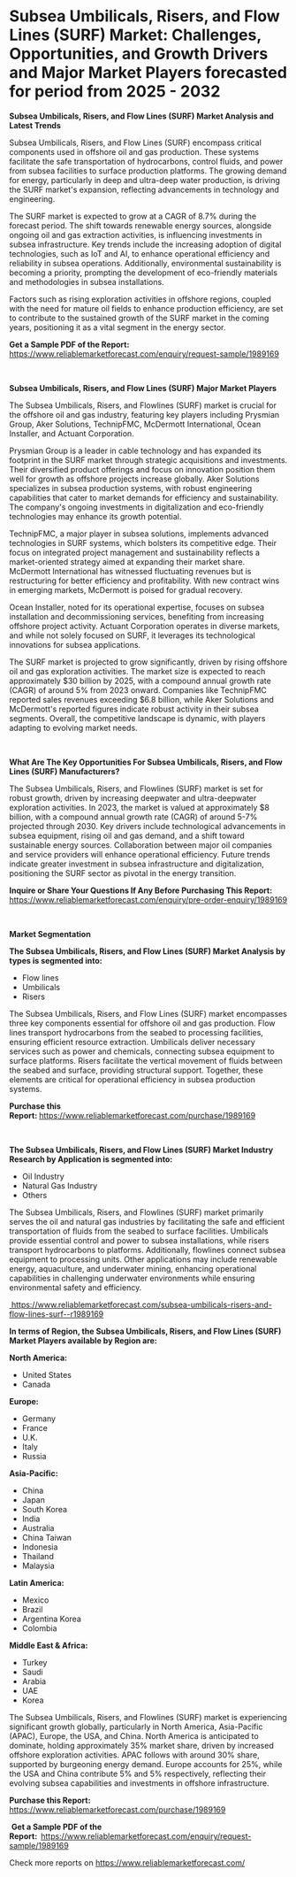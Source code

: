<p><h1>Subsea Umbilicals, Risers, and Flow Lines (SURF) Market: Challenges, Opportunities, and Growth Drivers and Major Market Players forecasted for period from 2025 - 2032</h1></p><p><strong>Subsea Umbilicals, Risers, and Flow Lines (SURF) Market Analysis and Latest Trends</strong></p>
<p><p>Subsea Umbilicals, Risers, and Flow Lines (SURF) encompass critical components used in offshore oil and gas production. These systems facilitate the safe transportation of hydrocarbons, control fluids, and power from subsea facilities to surface production platforms. The growing demand for energy, particularly in deep and ultra-deep water production, is driving the SURF market's expansion, reflecting advancements in technology and engineering.</p><p>The SURF market is expected to grow at a CAGR of 8.7% during the forecast period. The shift towards renewable energy sources, alongside ongoing oil and gas extraction activities, is influencing investments in subsea infrastructure. Key trends include the increasing adoption of digital technologies, such as IoT and AI, to enhance operational efficiency and reliability in subsea operations. Additionally, environmental sustainability is becoming a priority, prompting the development of eco-friendly materials and methodologies in subsea installations.</p><p>Factors such as rising exploration activities in offshore regions, coupled with the need for mature oil fields to enhance production efficiency, are set to contribute to the sustained growth of the SURF market in the coming years, positioning it as a vital segment in the energy sector.</p></p>
<p><strong>Get a Sample PDF of the Report:&nbsp;</strong> <a href="https://www.reliablemarketforecast.com/enquiry/request-sample/1989169?utm_campaign=1893&utm_medium=2&utm_source=Github&utm_content=ia&utm_term=15012025&utm_id=subsea-umbilicals-risers-and-flow-lines-surf">https://www.reliablemarketforecast.com/enquiry/request-sample/1989169</a></p>
<p>&nbsp;</p>
<p><strong>Subsea Umbilicals, Risers, and Flow Lines (SURF) Major Market Players</strong></p>
<p><p>The Subsea Umbilicals, Risers, and Flowlines (SURF) market is crucial for the offshore oil and gas industry, featuring key players including Prysmian Group, Aker Solutions, TechnipFMC, McDermott International, Ocean Installer, and Actuant Corporation. </p><p>Prysmian Group is a leader in cable technology and has expanded its footprint in the SURF market through strategic acquisitions and investments. Their diversified product offerings and focus on innovation position them well for growth as offshore projects increase globally. Aker Solutions specializes in subsea production systems, with robust engineering capabilities that cater to market demands for efficiency and sustainability. The company's ongoing investments in digitalization and eco-friendly technologies may enhance its growth potential.</p><p>TechnipFMC, a major player in subsea solutions, implements advanced technologies in SURF systems, which bolsters its competitive edge. Their focus on integrated project management and sustainability reflects a market-oriented strategy aimed at expanding their market share. McDermott International has witnessed fluctuating revenues but is restructuring for better efficiency and profitability. With new contract wins in emerging markets, McDermott is poised for gradual recovery.</p><p>Ocean Installer, noted for its operational expertise, focuses on subsea installation and decommissioning services, benefiting from increasing offshore project activity. Actuant Corporation operates in diverse markets, and while not solely focused on SURF, it leverages its technological innovations for subsea applications.</p><p>The SURF market is projected to grow significantly, driven by rising offshore oil and gas exploration activities. The market size is expected to reach approximately $30 billion by 2025, with a compound annual growth rate (CAGR) of around 5% from 2023 onward. Companies like TechnipFMC reported sales revenues exceeding $6.8 billion, while Aker Solutions and McDermott's reported figures indicate robust activity in their subsea segments. Overall, the competitive landscape is dynamic, with players adapting to evolving market needs.</p></p>
<p>&nbsp;</p>
<p><strong>What Are The Key Opportunities For Subsea Umbilicals, Risers, and Flow Lines (SURF) Manufacturers?</strong></p>
<p><p>The Subsea Umbilicals, Risers, and Flowlines (SURF) market is set for robust growth, driven by increasing deepwater and ultra-deepwater exploration activities. In 2023, the market is valued at approximately $8 billion, with a compound annual growth rate (CAGR) of around 5-7% projected through 2030. Key drivers include technological advancements in subsea equipment, rising oil and gas demand, and a shift toward sustainable energy sources. Collaboration between major oil companies and service providers will enhance operational efficiency. Future trends indicate greater investment in subsea infrastructure and digitalization, positioning the SURF sector as pivotal in the energy transition.</p></p>
<p><strong>Inquire or Share Your Questions If Any Before Purchasing This Report:</strong> <a href="https://www.reliablemarketforecast.com/enquiry/pre-order-enquiry/1989169?utm_campaign=1893&utm_medium=2&utm_source=Github&utm_content=ia&utm_term=15012025&utm_id=subsea-umbilicals-risers-and-flow-lines-surf">https://www.reliablemarketforecast.com/enquiry/pre-order-enquiry/1989169</a></p>
<p>&nbsp;</p>
<p><strong>Market Segmentation</strong></p>
<p><strong>The Subsea Umbilicals, Risers, and Flow Lines (SURF) Market Analysis by types is segmented into:</strong></p>
<p><ul><li>Flow lines</li><li>Umbilicals</li><li>Risers</li></ul></p>
<p><p>The Subsea Umbilicals, Risers, and Flow Lines (SURF) market encompasses three key components essential for offshore oil and gas production. Flow lines transport hydrocarbons from the seabed to processing facilities, ensuring efficient resource extraction. Umbilicals deliver necessary services such as power and chemicals, connecting subsea equipment to surface platforms. Risers facilitate the vertical movement of fluids between the seabed and surface, providing structural support. Together, these elements are critical for operational efficiency in subsea production systems.</p></p>
<p><strong>Purchase this Report:&nbsp;</strong><a href="https://www.reliablemarketforecast.com/purchase/1989169?utm_campaign=1893&utm_medium=2&utm_source=Github&utm_content=ia&utm_term=15012025&utm_id=subsea-umbilicals-risers-and-flow-lines-surf">https://www.reliablemarketforecast.com/purchase/1989169</a></p>
<p>&nbsp;</p>
<p><strong>The Subsea Umbilicals, Risers, and Flow Lines (SURF) Market Industry Research by Application is segmented into:</strong></p>
<p><ul><li>Oil Industry</li><li>Natural Gas Industry</li><li>Others</li></ul></p>
<p><p>The Subsea Umbilicals, Risers, and Flowlines (SURF) market primarily serves the oil and natural gas industries by facilitating the safe and efficient transportation of fluids from the seabed to surface facilities. Umbilicals provide essential control and power to subsea installations, while risers transport hydrocarbons to platforms. Additionally, flowlines connect subsea equipment to processing units. Other applications may include renewable energy, aquaculture, and underwater mining, enhancing operational capabilities in challenging underwater environments while ensuring environmental safety and efficiency.</p></p>
<p><a href="https://www.reliablemarketforecast.com/subsea-umbilicals-risers-and-flow-lines-surf--r1989169?utm_campaign=1893&utm_medium=2&utm_source=Github&utm_content=ia&utm_term=15012025&utm_id=subsea-umbilicals-risers-and-flow-lines-surf">&nbsp;https://www.reliablemarketforecast.com/subsea-umbilicals-risers-and-flow-lines-surf--r1989169</a></p>
<p><strong>In terms of Region, the Subsea Umbilicals, Risers, and Flow Lines (SURF) Market Players available by Region are:</strong></p>
<p>
    <p> <strong> North America: </strong>
        <ul>
            <li>United States</li>
            <li>Canada</li>
        </ul>
        </p> 
    <p> <strong> Europe: </strong>
        <ul>
            <li>Germany</li>
            <li>France</li>
            <li>U.K.</li>
            <li>Italy</li>
            <li>Russia</li>
        </ul>
        </p> 
    <p> <strong> Asia-Pacific: </strong>
        <ul>
            <li>China</li>
            <li>Japan</li>
            <li>South Korea</li>
            <li>India</li>
            <li>Australia</li>
            <li>China Taiwan</li>
            <li>Indonesia</li>
            <li>Thailand</li>
            <li>Malaysia</li>
        </ul>
        </p> 
    <p> <strong> Latin America: </strong>
        <ul>
            <li>Mexico</li>
            <li>Brazil</li>
            <li>Argentina Korea</li>
            <li>Colombia</li>
        </ul>
        </p> 
    <p> <strong> Middle East & Africa: </strong>
        <ul>
            <li>Turkey</li>
            <li>Saudi</li>
            <li>Arabia</li>
            <li>UAE</li>
            <li>Korea</li>
        </ul>
    </p>
    </p>
<p><p>The Subsea Umbilicals, Risers, and Flowlines (SURF) market is experiencing significant growth globally, particularly in North America, Asia-Pacific (APAC), Europe, the USA, and China. North America is anticipated to dominate, holding approximately 35% market share, driven by increased offshore exploration activities. APAC follows with around 30% share, supported by burgeoning energy demand. Europe accounts for 25%, while the USA and China contribute 5% and 5% respectively, reflecting their evolving subsea capabilities and investments in offshore infrastructure.</p></p>
<p><strong>Purchase this Report: </strong><a href="https://www.reliablemarketforecast.com/purchase/1989169?utm_campaign=1893&utm_medium=2&utm_source=Github&utm_content=ia&utm_term=15012025&utm_id=subsea-umbilicals-risers-and-flow-lines-surf">https://www.reliablemarketforecast.com/purchase/1989169</a></p>
<p>&nbsp;<strong>Get a Sample PDF of the Report:&nbsp;&nbsp;</strong><a href="https://www.reliablemarketforecast.com/enquiry/request-sample/1989169?utm_campaign=1893&utm_medium=2&utm_source=Github&utm_content=ia&utm_term=15012025&utm_id=subsea-umbilicals-risers-and-flow-lines-surf">https://www.reliablemarketforecast.com/enquiry/request-sample/1989169</a></p>
<p><strong></strong></p>
<p>Check more reports on <a href="https://www.reliablemarketforecast.com/?utm_campaign=1893&utm_medium=2&utm_source=Github&utm_content=ia&utm_term=15012025&utm_id=subsea-umbilicals-risers-and-flow-lines-surf">https://www.reliablemarketforecast.com/</a></p>